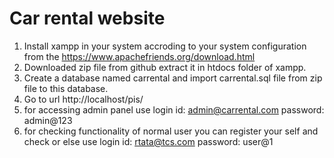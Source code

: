 # Car rental website
1. Install xampp in your system accroding to your system configuration from the
        https://www.apachefriends.org/download.html
2. Downloaded zip file from github extract it in htdocs folder of xampp.
3. Create a database named carrental and import carrental.sql file from zip file to this database.
4. Go to url http://localhost/pis/
5. for accessing admin panel use login id: admin@carrental.com
                                 password: admin@123
6. for checking functionality of normal user you can register your self and check or else
use login id: rtata@tcs.com
    password: user@1
